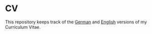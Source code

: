 
# CV

This repository keeps track of the [German](https://tomschammo.github.io/CV/de/de.pdf) and [English](https://tomschammo.github.io/CV/en/en.pdf) versions of my Curriculum Vitae.
